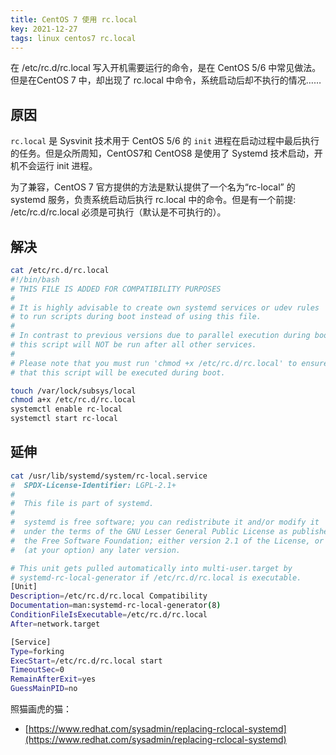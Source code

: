 ```yaml
---
title: CentOS 7 使用 rc.local
key: 2021-12-27
tags: linux centos7 rc.local
---
```




在 /etc/rc.d/rc.local 写入开机需要运行的命令，是在 CentOS 5/6 中常见做法。但是在CentOS 7 中，却出现了 rc.local 中命令，系统启动后却不执行的情况……

<!--more-->

## 原因

`rc.local` 是 Sysvinit 技术用于 CentOS 5/6 的 `init` 进程在启动过程中最后执行的任务。但是众所周知，CentOS7和 CentOS8 是使用了 Systemd 技术启动，开机不会运行 init 进程。

为了兼容，CentOS 7 官方提供的方法是默认提供了一个名为“rc-local” 的 systemd 服务，负责系统启动后执行 rc.local 中的命令。但是有一个前提: /etc/rc.d/rc.local 必须是可执行（默认是不可执行的）。



## 解决

```bash
cat /etc/rc.d/rc.local
#!/bin/bash
# THIS FILE IS ADDED FOR COMPATIBILITY PURPOSES
#
# It is highly advisable to create own systemd services or udev rules
# to run scripts during boot instead of using this file.
#
# In contrast to previous versions due to parallel execution during boot
# this script will NOT be run after all other services.
#
# Please note that you must run 'chmod +x /etc/rc.d/rc.local' to ensure
# that this script will be executed during boot.

touch /var/lock/subsys/local
chmod a+x /etc/rc.d/rc.local
systemctl enable rc-local
systemctl start rc-local
```

## 延伸

```bash
cat /usr/lib/systemd/system/rc-local.service 
#  SPDX-License-Identifier: LGPL-2.1+
#
#  This file is part of systemd.
#
#  systemd is free software; you can redistribute it and/or modify it
#  under the terms of the GNU Lesser General Public License as published by
#  the Free Software Foundation; either version 2.1 of the License, or
#  (at your option) any later version.

# This unit gets pulled automatically into multi-user.target by
# systemd-rc-local-generator if /etc/rc.d/rc.local is executable.
[Unit]
Description=/etc/rc.d/rc.local Compatibility
Documentation=man:systemd-rc-local-generator(8)
ConditionFileIsExecutable=/etc/rc.d/rc.local
After=network.target

[Service]
Type=forking
ExecStart=/etc/rc.d/rc.local start
TimeoutSec=0
RemainAfterExit=yes
GuessMainPID=no
```



照猫画虎的猫：

- [https://www.redhat.com/sysadmin/replacing-rclocal-systemd](https://www.redhat.com/sysadmin/replacing-rclocal-systemd)





